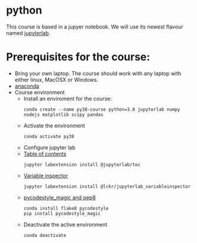 # python

This course is based in a jupyer notebook. We will use its newest flavour named [jupyterlab](https://jupyterlab.readthedocs.io/en/stable/).

# Prerequisites for the course:

- Bring your own laptop. The course should work with any laptop with either linux, MacOSX or Windows.
- [anaconda](https://www.anaconda.com/products/individual#Downloads)
- Course environment
  - Install an enviroment for the course:
    ```
    conda create --name py38-course python=3.8 jupyterlab numpy nodejs matplotlib scipy pandas
    ```
  - Activate the environment
    ```
    conda activate py38
    ```
  - Configure jupyter lab
   - [Table of contents](https://github.com/jupyterlab/jupyterlab-toc)
     ```
     jupyter labextension install @jupyterlab/toc
     ```
   - [Variable inspector](https://github.com/lckr/jupyterlab-variableInspector)
     ``` 
     jupyter labextension install @lckr/jupyterlab_variableinspector
     ```
   - [pycodestyle_magic and pep8](https://github.com/mattijn/pycodestyle_magic)
     ```
     conda install flake8 pycodestyle
     pip install pycodestyle_magic
     ```
  - Deactivate the active environment
    ```
    conda deactivate
    ```
